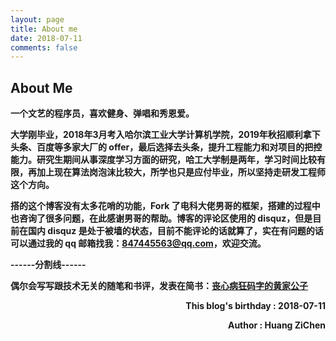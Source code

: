 ```yaml
---
layout: page
title: About me
date: 2018-07-11
comments: false
---
```


## About Me

**一个文艺的程序员，喜欢健身、弹唱和秀恩爱。**

**大学刚毕业，2018年3月考入哈尔滨工业大学计算机学院，2019年秋招顺利拿下头条、百度等多家大厂的 offer，最后选择去头条，提升工程能力和对项目的把控能力。研究生期间从事深度学习方面的研究，哈工大学制是两年，学习时间比较有限，再加上现在算法岗泡沫比较大，所学也只是应付毕业，所以坚持走研发工程师这个方向。**

**搭的这个博客没有太多花哨的功能，Fork 了电科大佬男哥的框架，搭建的过程中也咨询了很多问题，在此感谢男哥的帮助。博客的评论区使用的 disquz，但是目前在国内 disquz 是处于被墙的状态，目前不能评论的话就算了，实在有问题的话可以通过我的 qq 邮箱找我：847445563@qq.com，欢迎交流。**

**------分割线------**

**偶尔会写写跟技术无关的随笔和书评，发表在简书：[丧心病狂码字的黄家公子](https://www.jianshu.com/u/d7d8d1d8fa17)**


<p align="right"><b>This blog's birthday : 2018-07-11</b></p>
<p align="right"><b>Author : Huang ZiChen </b></p> 
